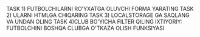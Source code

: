 TASK 1) FUTBOLCHILARNI RO'YXATGA OLUVCHI FORMA YARATING TASK 
2) ULARNI HTMLGA CHIQARING TASK 
3) LOCALSTORAGE GA SAQLANG VA UNDAN OLING TASK 
4)CLUB BO'YICHA FILTER QILING 
IXTIYORIY: FUTBOLCHINI BOSHQA CLUBGA O'TKAZA OLISH FUNKSIYASI
